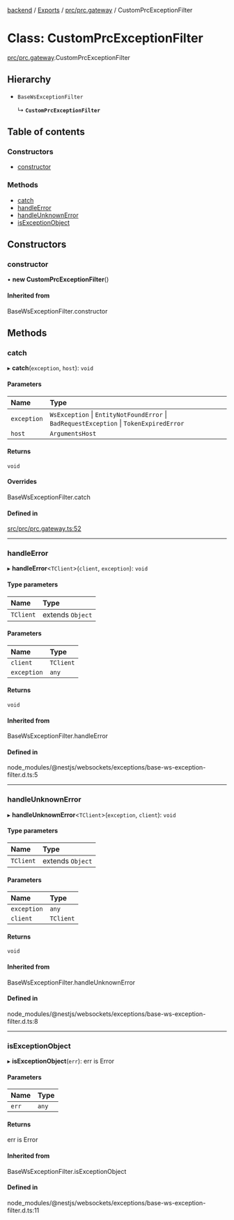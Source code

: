 [backend](../README.md) / [Exports](../modules.md) / [prc/prc.gateway](../modules/prc_prc_gateway.md) / CustomPrcExceptionFilter

# Class: CustomPrcExceptionFilter

[prc/prc.gateway](../modules/prc_prc_gateway.md).CustomPrcExceptionFilter

## Hierarchy

- `BaseWsExceptionFilter`

  ↳ **`CustomPrcExceptionFilter`**

## Table of contents

### Constructors

- [constructor](prc_prc_gateway.CustomPrcExceptionFilter.md#constructor)

### Methods

- [catch](prc_prc_gateway.CustomPrcExceptionFilter.md#catch)
- [handleError](prc_prc_gateway.CustomPrcExceptionFilter.md#handleerror)
- [handleUnknownError](prc_prc_gateway.CustomPrcExceptionFilter.md#handleunknownerror)
- [isExceptionObject](prc_prc_gateway.CustomPrcExceptionFilter.md#isexceptionobject)

## Constructors

### constructor

• **new CustomPrcExceptionFilter**()

#### Inherited from

BaseWsExceptionFilter.constructor

## Methods

### catch

▸ **catch**(`exception`, `host`): `void`

#### Parameters

| Name | Type |
| :------ | :------ |
| `exception` | `WsException` \| `EntityNotFoundError` \| `BadRequestException` \| `TokenExpiredError` |
| `host` | `ArgumentsHost` |

#### Returns

`void`

#### Overrides

BaseWsExceptionFilter.catch

#### Defined in

[src/prc/prc.gateway.ts:52](https://github.com/GQDeltex/ft_transcendence/blob/main/backend/src/prc/prc.gateway.ts#L52)

___

### handleError

▸ **handleError**<`TClient`\>(`client`, `exception`): `void`

#### Type parameters

| Name | Type |
| :------ | :------ |
| `TClient` | extends `Object` |

#### Parameters

| Name | Type |
| :------ | :------ |
| `client` | `TClient` |
| `exception` | `any` |

#### Returns

`void`

#### Inherited from

BaseWsExceptionFilter.handleError

#### Defined in

node_modules/@nestjs/websockets/exceptions/base-ws-exception-filter.d.ts:5

___

### handleUnknownError

▸ **handleUnknownError**<`TClient`\>(`exception`, `client`): `void`

#### Type parameters

| Name | Type |
| :------ | :------ |
| `TClient` | extends `Object` |

#### Parameters

| Name | Type |
| :------ | :------ |
| `exception` | `any` |
| `client` | `TClient` |

#### Returns

`void`

#### Inherited from

BaseWsExceptionFilter.handleUnknownError

#### Defined in

node_modules/@nestjs/websockets/exceptions/base-ws-exception-filter.d.ts:8

___

### isExceptionObject

▸ **isExceptionObject**(`err`): err is Error

#### Parameters

| Name | Type |
| :------ | :------ |
| `err` | `any` |

#### Returns

err is Error

#### Inherited from

BaseWsExceptionFilter.isExceptionObject

#### Defined in

node_modules/@nestjs/websockets/exceptions/base-ws-exception-filter.d.ts:11
